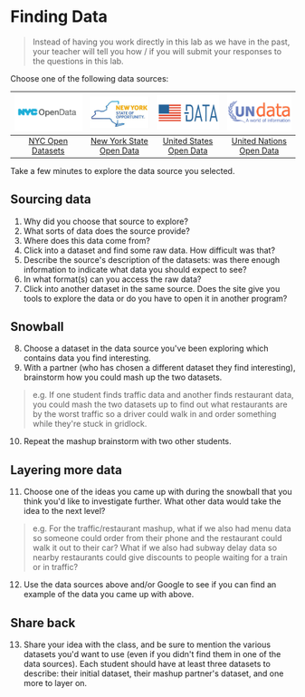# Finding Data

> Instead of having you work directly in this lab as we have in the past, your teacher will tell you how / if you will submit your responses to the questions in this lab.

Choose one of the following data sources:

|![NYC Open Data](./images/nyc-open-data.png)|![NY State Open Data](./images/nys-open-data.jpg)|![United States Open Data](./images/us-open-data.png)|![United Nations Open Data](./images/un-open-data.png)|
| :---: | :---: | :---: | :---: |
|[NYC Open Datasets](https://opendata.cityofnewyork.us/)|[New York State Open Data](https://data.ny.gov/)|[United States Open Data](https://www.data.gov)|[United Nations Open Data](http://data.un.org/)|

Take a few minutes to explore the data source you selected.

## Sourcing data

1. Why did you choose that source to explore?
2. What sorts of data does the source provide?
3. Where does this data come from?
4. Click into a dataset and find some raw data. How difficult was that?
5. Describe the source's description of the datasets: was there enough information to indicate what data you should expect to see?
6. In what format(s) can you access the raw data?
7. Click into another dataset in the same source. Does the site give you tools to explore the data or do you have to open it in another program?

## Snowball

8. Choose a dataset in the data source you've been exploring which contains data you find interesting.
9. With a partner (who has chosen a different dataset they find interesting), brainstorm how you could mash up the two datasets.
> e.g. If one student finds traffic data and another finds restaurant data, you could mash the two datasets up to find out what restaurants are by the worst traffic so a driver could walk in and order something while they're stuck in gridlock.
10. Repeat the mashup brainstorm with two other students.

## Layering more data

11. Choose one of the ideas you came up with during the snowball that you think you'd like to investigate further. What other data would take the idea to the next level?
> e.g. For the traffic/restaurant mashup, what if we also had menu data so someone could order from their phone and the restaurant could walk it out to their car? What if we also had subway delay data so nearby restaurants could give discounts to people waiting for a train or in traffic?
12. Use the data sources above and/or Google to see if you can find an example of the data you came up with above.

## Share back

13. Share your idea with the class, and be sure to mention the various datasets you'd want to use (even if you didn't find them in one of the data sources). Each student should have at least three datasets to describe: their initial dataset, their mashup partner's dataset, and one more to layer on.
